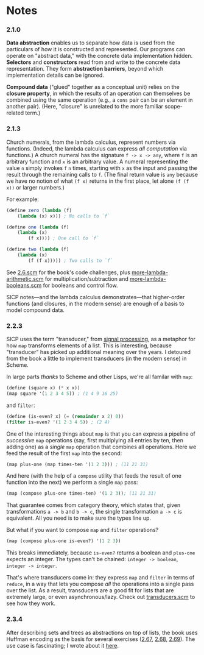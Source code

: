 # Notes

### 2.1.0
**Data abstraction** enables us to separate how data is used from the particulars of how it is constructed and represented. Our programs can operate on "abstract data," with the concrete data implementation hidden. **Selectors** and **constructors** read from and write to the concrete data representation. They form **abstraction barriers**, beyond which implementation details can be ignored.

**Compound data** ("glued" together as a conceptual unit) relies on the **closure property**, in which the results of an operation can themselves be combined using the same operation (e.g., a `cons` pair can be an element in another pair). (Here, "closure" is unrelated to the more familiar scope-related term.)

### 2.1.3
Church numerals, from the lambda calculus, represent numbers via functions. (Indeed, the lambda calculus can express _all computation_ via functions.) A church numeral has the signature `f -> x -> any`, where `f` is an arbitrary function and `x` is an arbitrary value. A numeral representing the value `n` simply invokes `f` `n` times, starting with `x` as the input and passing the result through the remaining calls to `f`. (The final return value is `any` because we have no notion of what `(f x)` returns in the first place, let alone `(f (f x))` or larger numbers.)

For example:
```scm
(define zero (lambda (f)
    (lambda (x) x))) ; No calls to `f`

(define one (lambda (f)
    (lambda (x)
        (f x)))) ; One call to `f`

(define two (lambda (f)
    (lambda (x)
        (f (f x))))) ; Two calls to `f`
```
See [2.6.scm](2.6.scm) for the book's code challenges, plus [more-lambda-arithmetic.scm](more-lambda-arithmetic.scm) for multiplication/subtraction and [more-lambda-booleans.scm](more-lambda-booleans.scm) for booleans and control flow.

SICP notes—and the lambda calculus demonstrates—that higher-order functions (and closures, in the modern sense) are enough of a basis to model compound data.

### 2.2.3
SICP uses the term "transducer," from [signal processing](https://en.wikipedia.org/wiki/Transducer), as a metaphor for how `map` transforms elements of a list. This is interesting, because "transducer" has picked up additional meaning over the years. I detoured from the book a little to implement transducers (in the modern sense) in Scheme.

In large parts _thanks_ to Scheme and other Lisps, we're all familar with `map`:
```scm
(define (square x) (* x x))
(map square '(1 2 3 4 5)) ; (1 4 9 16 25)
```
and `filter`:
```scm
(define (is-even? x) (= (remainder x 2) 0))
(filter is-even? '(1 2 3 4 5)) ; (2 4)
```
One of the interesting things about `map` is that you can express a pipeline of _successive_ `map` operations (say, first multiplying all entries by ten, then adding one) as a _single_ `map` operation that combines all operations. Here we feed the result of the first `map` into the second:
```scm
(map plus-one (map times-ten '(1 2 3))) ; (11 21 31)
```
And here (with the help of a `compose` utility that feeds the result of one function into the next) we perform a single `map` pass:
```scm
(map (compose plus-one times-ten) '(1 2 3)); (11 21 31)
```
That guarantee comes from category theory, which states that, given transformations `a -> b` and `b -> c`, the single transformation `a -> c` is equivalent. All you need is to make sure the types line up.

But what if you want to compose `map` and `filter` operations?
```scm
(map (compose plus-one is-even?) '(1 2 3))
```
This breaks immediately, because `is-even?` returns a boolean and `plus-one` expects an integer. The types can't be chained: `integer -> boolean`, `integer -> integer`.

That's where transducers come in: they express `map` and `filter` in terms of `reduce`, in a way that lets you compose _all_ the operations into a single pass over the list. As a result, transducers are a good fit for lists that are extremely large, or even asynchronous/lazy. Check out [transducers.scm](transducers.scm) to see how they work.

### 2.3.4
After describing sets and trees as abstractions on top of lists, the book uses Huffman encoding as the basis for several exercises ([2.67](2.67.scm), [2.68](2.68.scm), [2.69](2.69.scm)). The use case is fascinating; I wrote about it [here](https://daviddavidson.website/huffman-encoding/).
